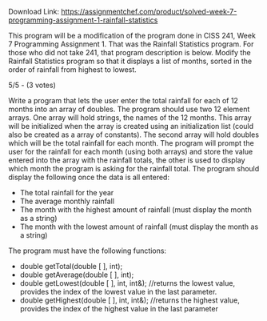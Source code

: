 Download Link: https://assignmentchef.com/product/solved-week-7-programming-assignment-1-rainfall-statistics
<br>
<p class="title">This program will be a modification of the program done in CISS 241, Week 7 Programming Assignment 1. That was the Rainfall Statistics program. For those who did not take 241, that program description is below. Modify the Rainfall Statistics program so that it displays a list of months, sorted in the order of rainfall from highest to lowest.

5/5 - (3 votes)




Write a program that lets the user enter the total rainfall for each of 12 months into an array of doubles. The program should use two 12 element arrays. One array will hold strings, the names of the 12 months. This array will be initialized when the array is created using an initialization list (could also be created as a array of constants). The second array will hold doubles which will be the total rainfall for each month. The program will prompt the user for the rainfall for each month (using both arrays) and store the value entered into the array with the rainfall totals, the other is used to display which month the program is asking for the rainfall total. The program should display the following once the data is all entered:

<ul>

 <li>The total rainfall for the year</li>

 <li>The average monthly rainfall</li>

 <li>The month with the highest amount of rainfall (must display the month as a string)</li>

 <li>The month with the lowest amount of rainfall (must display the month as a string)</li>

</ul>

The program must have the following functions:

<ul>

 <li>double getTotal(double [ ], int);</li>

 <li>double getAverage(double [ ], int);</li>

 <li>double getLowest(double [ ], int, int&amp;); //returns the lowest value, provides the index of the lowest value in the last parameter.</li>

 <li>double getHighest(double [ ], int, int&amp;); //returns the highest value, provides the index of the highest value in the last parameter</li>